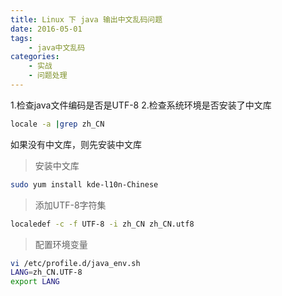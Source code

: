 ```yaml
---
title: Linux 下 java 输出中文乱码问题
date: 2016-05-01
tags: 
	- java中文乱码
categories:
	- 实战
	- 问题处理
---
```



1.检查java文件编码是否是UTF-8
2.检查系统环境是否安装了中文库
```sh
locale -a |grep zh_CN
```
如果没有中文库，则先安装中文库
> 安装中文库

```sh
sudo yum install kde-l10n-Chinese
```
> 添加UTF-8字符集

```sh
localedef -c -f UTF-8 -i zh_CN zh_CN.utf8
```
> 配置环境变量

```sh
vi /etc/profile.d/java_env.sh
LANG=zh_CN.UTF-8
export LANG
```